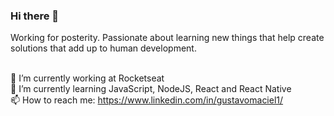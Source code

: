 
### Hi there 👋

Working for posterity. Passionate about learning new things that help create solutions that add up to human development.

<br/>🔭 I’m currently working at Rocketseat
<br/>🌱 I’m currently learning JavaScript, NodeJS, React and React Native
<br/>📫 How to reach me: https://www.linkedin.com/in/gustavomaciel1/
